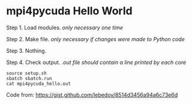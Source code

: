 # mpi4pycuda Hello World

Step 1. Load modules. *only necessary one time*

Step 2. Make file. *only necessary if changes were made to Python code*

Step 3. Nothing.

Step 4. Check output. *.out file should contain a line printed by each core*

```
source setup.sh
sbatch sbatch.run
cat mpi4pycuda_hello.out
```
Code from: https://gist.github.com/lebedov/8514d3456a94a6c73e6d
